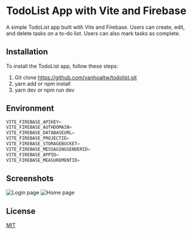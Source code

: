 # TodoList App with Vite and Firebase

A simple TodoList app built with Vite and Firebase. Users can create, edit, and delete tasks on a to-do list. Users can also mark tasks as complete.

## Installation

To install the TodoList app, follow these steps:

1. Git clone https://github.com/vanhoaltw/todolist.git
2. yarn add or npm install
3. yarn dev or npm run dev

## Environment

```python
VITE_FIREBASE_APIKEY=
VITE_FIREBASE_AUTHDOMAIN=
VITE_FIREBASE_DATABASEURL=
VITE_FIREBASE_PROJECTID=
VITE_FIREBASE_STORAGEBUCKET=
VITE_FIREBASE_MESSAGINGSENDERID=
VITE_FIREBASE_APPID=
VITE_FIREBASE_MEASUREMENTID=
```

## Screenshots
<img src="https://res.cloudinary.com/audio-life/image/upload/v1683041781/todolist-login_mgnwdb.png" alt="Login page" />
<img src="https://res.cloudinary.com/audio-life/image/upload/v1683040148/todolist_hpahm0.png" alt="Home page" />

## License

[MIT](https://choosealicense.com/licenses/mit/)
